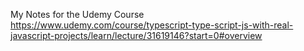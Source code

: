 My Notes for the Udemy Course
https://www.udemy.com/course/typescript-type-script-js-with-real-javascript-projects/learn/lecture/31619146?start=0#overview